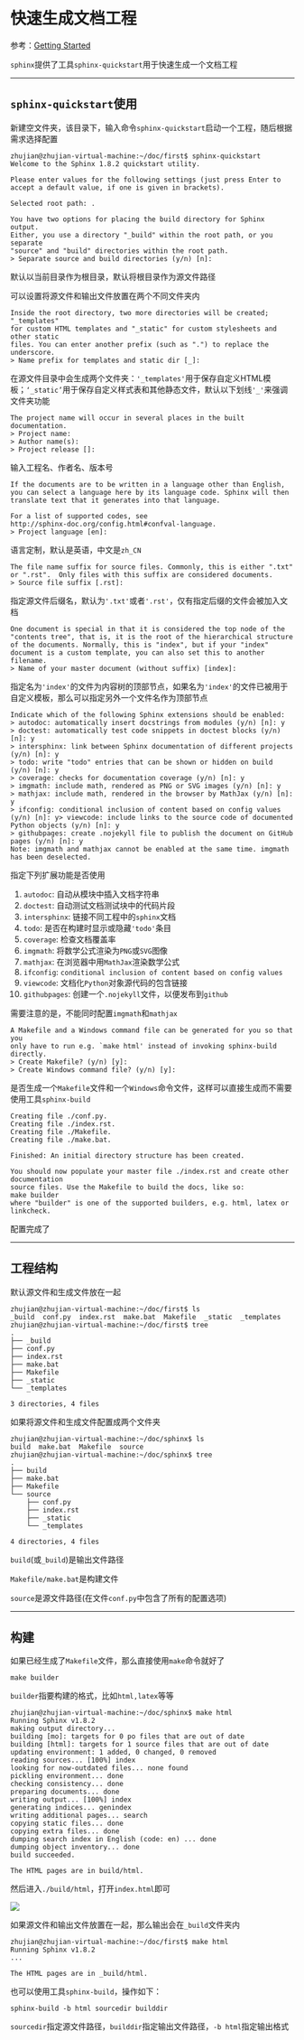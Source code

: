 
# 快速生成文档工程

参考：[Getting Started](http://www.sphinx-doc.org/en/master/usage/quickstart.html)

`sphinx`提供了工具`sphinx-quickstart`用于快速生成一个文档工程

---

## `sphinx-quickstart`使用

新建空文件夹，该目录下，输入命令`sphinx-quickstart`启动一个工程，随后根据需求选择配置

    zhujian@zhujian-virtual-machine:~/doc/first$ sphinx-quickstart 
    Welcome to the Sphinx 1.8.2 quickstart utility.

    Please enter values for the following settings (just press Enter to
    accept a default value, if one is given in brackets).

    Selected root path: .

    You have two options for placing the build directory for Sphinx output.
    Either, you use a directory "_build" within the root path, or you separate
    "source" and "build" directories within the root path.
    > Separate source and build directories (y/n) [n]: 

默认以当前目录作为根目录，默认将根目录作为源文件路径

可以设置将源文件和输出文件放置在两个不同文件夹内

    Inside the root directory, two more directories will be created; "_templates"
    for custom HTML templates and "_static" for custom stylesheets and other static
    files. You can enter another prefix (such as ".") to replace the underscore.
    > Name prefix for templates and static dir [_]: 

在源文件目录中会生成两个文件夹：`'_templates'`用于保存自定义HTML模板；`‘_static’`用于保存自定义样式表和其他静态文件，默认以下划线`'_'`来强调文件夹功能

    The project name will occur in several places in the built documentation.
    > Project name: 
    > Author name(s):
    > Project release []: 

输入工程名、作者名、版本号

    If the documents are to be written in a language other than English,
    you can select a language here by its language code. Sphinx will then
    translate text that it generates into that language.

    For a list of supported codes, see
    http://sphinx-doc.org/config.html#confval-language.
    > Project language [en]: 

语言定制，默认是英语，中文是`zh_CN`

    The file name suffix for source files. Commonly, this is either ".txt"
    or ".rst".  Only files with this suffix are considered documents.
    > Source file suffix [.rst]: 

指定源文件后缀名，默认为`'.txt'`或者`'.rst'`，仅有指定后缀的文件会被加入文档

    One document is special in that it is considered the top node of the
    "contents tree", that is, it is the root of the hierarchical structure
    of the documents. Normally, this is "index", but if your "index"
    document is a custom template, you can also set this to another filename.
    > Name of your master document (without suffix) [index]: 

指定名为`'index'`的文件为内容树的顶部节点，如果名为`'index'`的文件已被用于自定义模板，那么可以指定另外一个文件名作为顶部节点

    Indicate which of the following Sphinx extensions should be enabled:
    > autodoc: automatically insert docstrings from modules (y/n) [n]: y
    > doctest: automatically test code snippets in doctest blocks (y/n) [n]: y
    > intersphinx: link between Sphinx documentation of different projects (y/n) [n]: y
    > todo: write "todo" entries that can be shown or hidden on build (y/n) [n]: y
    > coverage: checks for documentation coverage (y/n) [n]: y
    > imgmath: include math, rendered as PNG or SVG images (y/n) [n]: y
    > mathjax: include math, rendered in the browser by MathJax (y/n) [n]: y
    > ifconfig: conditional inclusion of content based on config values (y/n) [n]: y> viewcode: include links to the source code of documented Python objects (y/n) [n]: y
    > githubpages: create .nojekyll file to publish the document on GitHub pages (y/n) [n]: y
    Note: imgmath and mathjax cannot be enabled at the same time. imgmath has been deselected.

指定下列扩展功能是否使用

1. `autodoc`: 自动从模块中插入文档字符串
2. `doctest`: 自动测试文档测试块中的代码片段
3. `intersphinx`: 链接不同工程中的`sphinx`文档
4. `todo`: 是否在构建时显示或隐藏`'todo'`条目
5. `coverage`: 检查文档覆盖率
6. `imgmath`: 将数学公式渲染为`PNG`或`SVG`图像
7. `mathjax`: 在浏览器中用`MathJax`渲染数学公式
8. `ifconfig`: `conditional inclusion of content based on config values`
9. `viewcode`: 文档化`Python`对象源代码的包含链接
10. `githubpages`: 创建一个`.nojekyll`文件，以便发布到`github`

需要注意的是，不能同时配置`imgmath`和`mathjax`

    A Makefile and a Windows command file can be generated for you so that you
    only have to run e.g. `make html' instead of invoking sphinx-build
    directly.
    > Create Makefile? (y/n) [y]: 
    > Create Windows command file? (y/n) [y]:

是否生成一个`Makefile`文件和一个`Windows`命令文件，这样可以直接生成而不需要使用工具`sphinx-build`

    Creating file ./conf.py.
    Creating file ./index.rst.
    Creating file ./Makefile.
    Creating file ./make.bat.

    Finished: An initial directory structure has been created.

    You should now populate your master file ./index.rst and create other documentation
    source files. Use the Makefile to build the docs, like so:
    make builder
    where "builder" is one of the supported builders, e.g. html, latex or linkcheck.

配置完成了

---

## 工程结构

默认源文件和生成文件放在一起

    zhujian@zhujian-virtual-machine:~/doc/first$ ls
    _build  conf.py  index.rst  make.bat  Makefile  _static  _templates
    zhujian@zhujian-virtual-machine:~/doc/first$ tree
    .
    ├── _build
    ├── conf.py
    ├── index.rst
    ├── make.bat
    ├── Makefile
    ├── _static
    └── _templates

    3 directories, 4 files

如果将源文件和生成文件配置成两个文件夹

    zhujian@zhujian-virtual-machine:~/doc/sphinx$ ls
    build  make.bat  Makefile  source
    zhujian@zhujian-virtual-machine:~/doc/sphinx$ tree
    .
    ├── build
    ├── make.bat
    ├── Makefile
    └── source
        ├── conf.py
        ├── index.rst
        ├── _static
        └── _templates

    4 directories, 4 files

`build`(或`_build`)是输出文件路径

`Makefile/make.bat`是构建文件

`source`是源文件路径(在文件`conf.py`中包含了所有的配置选项)

---

## 构建

如果已经生成了`Makefile`文件，那么直接使用`make`命令就好了

    make builder 
    
`builder`指要构建的格式，比如`html,latex`等等

    zhujian@zhujian-virtual-machine:~/doc/sphinx$ make html
    Running Sphinx v1.8.2
    making output directory...
    building [mo]: targets for 0 po files that are out of date
    building [html]: targets for 1 source files that are out of date
    updating environment: 1 added, 0 changed, 0 removed
    reading sources... [100%] index                                                 
    looking for now-outdated files... none found
    pickling environment... done
    checking consistency... done
    preparing documents... done
    writing output... [100%] index                                                  
    generating indices... genindex
    writing additional pages... search
    copying static files... done
    copying extra files... done
    dumping search index in English (code: en) ... done
    dumping object inventory... done
    build succeeded.

    The HTML pages are in build/html.

然后进入`./build/html`，打开`index.html`即可

![](./imgs/new_project.png)

如果源文件和输出文件放置在一起，那么输出会在`_build`文件夹内

    zhujian@zhujian-virtual-machine:~/doc/first$ make html
    Running Sphinx v1.8.2
    ...

    The HTML pages are in _build/html.

也可以使用工具`sphinx-build`，操作如下：

    sphinx-build -b html sourcedir builddir

`sourcedir`指定源文件路径，`builddir`指定输出文件路径，`-b html`指定输出格式
